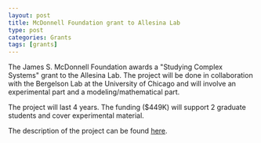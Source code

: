 ```yaml
---
layout: post
title: McDonnell Foundation grant to Allesina Lab
type: post
categories: Grants
tags: [grants]
---
```


The James S. McDonnell Foundation awards a "Studying Complex Systems" grant to the Allesina Lab. The project will be done in collaboration with the Bergelson Lab at the University of Chicago and will involve an experimental part and a modeling/mathematical part.

The project will last 4 years. The funding ($449K) will support 2 graduate students and cover experimental material.

The description of the project can be found [here](http://www.jsmf.org/grants/d.php?id=2010020).

